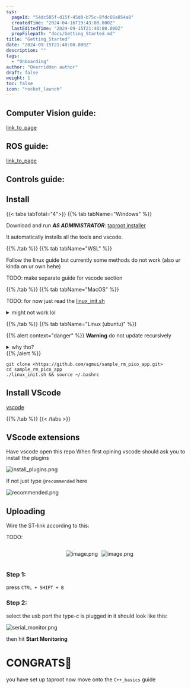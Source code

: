 ```yaml
---
sys:
  pageId: "54dc585f-d15f-45d0-b75c-8fdc66a854a8"
  createdTime: "2024-04-16T19:43:00.000Z"
  lastEditedTime: "2024-09-15T21:40:00.000Z"
  propFilepath: "docs/Getting_Started.md"
title: "Getting_Started"
date: "2024-09-15T21:40:00.000Z"
description: ""
tags:
  - "Onboarding"
author: "Overridden author"
draft: false
weight: 1
toc: false
icon: "rocket_launch"
---
```


## Computer Vision guide:

[link_to_page](86d45bc0-388b-4d26-8848-44f255f73d0e)

## ROS guide:

[link_to_page](3c76c1de-ec8f-46d6-8b0a-294005edc2d5)

## Controls guide:

## Install

{{< tabs tabTotal="4">}}
{{% tab tabName="Windows" %}}

Download and run _**AS ADMINISTRATOR**_: [taproot installer](https://github.com/Thornbots/TeachingFreshies/releases/tag/1.0)

It automatically installs all the tools and vscode.

{{% /tab %}}
{{% tab tabName="WSL" %}}

Follow the linux guide but currently some methods do not work (also ur kinda on ur own hehe)

TODO: make separate guide for vscode section

{{% /tab %}}
{{% tab tabName="MacOS" %}}

TODO: for now just read the [linux_init.sh](https://github.com/agmui/sample_rm_pico_app/blob/main/linux_init.sh)

<details>
<summary>might not work lol</summary>

`brew install libusb pkg-config`

Next install: [vscode](https://code.visualstudio.com/Download)

</details>

{{% /tab %}}
{{% tab tabName="Linux (ubuntu)" %}}

{{% alert context="danger" %}}
**Warning** do not update recursively
<details>
<summary>why tho?</summary>
There are some submodules that may go on for a while (like tinyusb) and I highly
recommend you don't need to get them.
If you want to see what submodules I update just look in `linux_init.sh`
</details>
{{% /alert %}}

```shell
git clone <https://github.com/agmui/sample_rm_pico_app.git>
cd sample_rm_pico_app
./linux_init.sh && source ~/.bashrc
```

## Install VScode

[vscode](https://code.visualstudio.com/Download)

{{% /tab %}}
{{< /tabs >}}

## VScode extensions

Have vscode open this repo
When first opining vscode should ask you to install the plugins

![install_plugins.png](https://prod-files-secure.s3.us-west-2.amazonaws.com/d518164a-d88e-44d1-a4ee-3adb3bd8bce0/89bd30f0-1825-4e77-867b-0a41ce370880/install_plugins.png?X-Amz-Algorithm=AWS4-HMAC-SHA256&X-Amz-Content-Sha256=UNSIGNED-PAYLOAD&X-Amz-Credential=ASIAZI2LB46622F7UZ6T%2F20250205%2Fus-west-2%2Fs3%2Faws4_request&X-Amz-Date=20250205T210700Z&X-Amz-Expires=3600&X-Amz-Security-Token=IQoJb3JpZ2luX2VjEDIaCXVzLXdlc3QtMiJGMEQCIE%2B3CKGdT3YSO18qGodlXsdMBGDP927VH1NODrlkqp8vAiBEDtwPWlXOAZbgWUHZtZjAhySK2ZOlh%2FbxMISuTbFJmyr%2FAwhKEAAaDDYzNzQyMzE4MzgwNSIMtLMvyMWqi%2B%2Fiy4g9KtwDb4ADGijbQ4jvcoNW7X8ZvjJJ%2FinqMez0xp4HPuifB%2B08malFYFD8TusmZJslmse3dTAJc3LVg5OOmHMWVyQXTTWkP74y1GFehz%2FL%2FeGmUdyMdegqP6Cnlj8iNCBFbbjFlXXacc78EBgliZT6grONaSJ7kspNjIzA48owb%2BlSR9aNiWxxu9bD2lF3mntW8D7afQ3UCvdotOnSval5IbUDsxyDfA3iS43qPnu%2FTv1ouEgVh1%2F3ey18GpOR9tnfDx2CBcoqq5QjGm3X3gwEwjz6so%2BsJYZxR9h3%2B0vkGFQwou3ACu%2B%2Fwqu5BsWxHTHOTZte3VyNNbxtNsSeUBu%2BphunF0gzWcbtIGnbeNG%2FsAoB%2FwH4vyfc7FrWvvdqBfukka%2Fhxo5HL2X9i7cDDwsvsv1306bicx5%2FVppGNRj5cO%2B7vyiBztSMsvZFZx7QQyDp8FZcAR2D3dmlGVtFkpV4MKBHSunQxToAf4FeBlT%2BGZ%2Bq8o0UmMs9U%2FxBgTsLtBlpX91KDexOqAnhwgerZBG9jC3YTl46GSzhEsI5PsCxHvW4BxgwDYSPDuyzd%2F4ptmRhPRPwr14pGDIKI7RSSvt9fILnb5BT3Sl8N8kpBmURXdI%2FzY6U5yidEED5kB5kXkowmbyOvQY6pgGrH5ZuSbO4RdERTIbAtkfTQPYJAKXUVkUM3VdKDN4dZaQuxTl893RcQmbrOw6RIk9FRxC%2BAIm5wrh6HWaj0AYv9HvSOD0KOfq%2FJlp%2F5NHf9McHf8Vjm5BEkQSKyPnGNB9YNgT7xroLeL200l%2FMC741xMPXSb7AziXQo8UmX2R9EefMDllPoKVu8pBxU%2B4WI2%2FzHsMxidmXE9tZEAq9qVfBsk1LCrrm&X-Amz-Signature=eef5d327b0b05ba85edef6e74947bd09e8b23ab8bb94a2490fcb9b941b6e45c3&X-Amz-SignedHeaders=host&x-id=GetObject)

If not just type `@recommended` here  

![recommended.png](https://prod-files-secure.s3.us-west-2.amazonaws.com/d518164a-d88e-44d1-a4ee-3adb3bd8bce0/61e661e9-5d85-4dfc-be0d-8d2097a5e793/recommended.png?X-Amz-Algorithm=AWS4-HMAC-SHA256&X-Amz-Content-Sha256=UNSIGNED-PAYLOAD&X-Amz-Credential=ASIAZI2LB46622F7UZ6T%2F20250205%2Fus-west-2%2Fs3%2Faws4_request&X-Amz-Date=20250205T210700Z&X-Amz-Expires=3600&X-Amz-Security-Token=IQoJb3JpZ2luX2VjEDIaCXVzLXdlc3QtMiJGMEQCIE%2B3CKGdT3YSO18qGodlXsdMBGDP927VH1NODrlkqp8vAiBEDtwPWlXOAZbgWUHZtZjAhySK2ZOlh%2FbxMISuTbFJmyr%2FAwhKEAAaDDYzNzQyMzE4MzgwNSIMtLMvyMWqi%2B%2Fiy4g9KtwDb4ADGijbQ4jvcoNW7X8ZvjJJ%2FinqMez0xp4HPuifB%2B08malFYFD8TusmZJslmse3dTAJc3LVg5OOmHMWVyQXTTWkP74y1GFehz%2FL%2FeGmUdyMdegqP6Cnlj8iNCBFbbjFlXXacc78EBgliZT6grONaSJ7kspNjIzA48owb%2BlSR9aNiWxxu9bD2lF3mntW8D7afQ3UCvdotOnSval5IbUDsxyDfA3iS43qPnu%2FTv1ouEgVh1%2F3ey18GpOR9tnfDx2CBcoqq5QjGm3X3gwEwjz6so%2BsJYZxR9h3%2B0vkGFQwou3ACu%2B%2Fwqu5BsWxHTHOTZte3VyNNbxtNsSeUBu%2BphunF0gzWcbtIGnbeNG%2FsAoB%2FwH4vyfc7FrWvvdqBfukka%2Fhxo5HL2X9i7cDDwsvsv1306bicx5%2FVppGNRj5cO%2B7vyiBztSMsvZFZx7QQyDp8FZcAR2D3dmlGVtFkpV4MKBHSunQxToAf4FeBlT%2BGZ%2Bq8o0UmMs9U%2FxBgTsLtBlpX91KDexOqAnhwgerZBG9jC3YTl46GSzhEsI5PsCxHvW4BxgwDYSPDuyzd%2F4ptmRhPRPwr14pGDIKI7RSSvt9fILnb5BT3Sl8N8kpBmURXdI%2FzY6U5yidEED5kB5kXkowmbyOvQY6pgGrH5ZuSbO4RdERTIbAtkfTQPYJAKXUVkUM3VdKDN4dZaQuxTl893RcQmbrOw6RIk9FRxC%2BAIm5wrh6HWaj0AYv9HvSOD0KOfq%2FJlp%2F5NHf9McHf8Vjm5BEkQSKyPnGNB9YNgT7xroLeL200l%2FMC741xMPXSb7AziXQo8UmX2R9EefMDllPoKVu8pBxU%2B4WI2%2FzHsMxidmXE9tZEAq9qVfBsk1LCrrm&X-Amz-Signature=d984da0cf4272d31dfa8ed6e410adc64ab8a79f6f3054637fe6d7b6ec38a8047&X-Amz-SignedHeaders=host&x-id=GetObject)

## Uploading

Wire the ST-link according to this:

TODO:

<div style="display: flex;flex-direction: row; column-gap:10px; max-width: 630px;justify-content: center;">
<div>

![image.png](https://prod-files-secure.s3.us-west-2.amazonaws.com/d518164a-d88e-44d1-a4ee-3adb3bd8bce0/210ecb78-1116-4d7b-b9b7-2292f66fa2c2/image.png?X-Amz-Algorithm=AWS4-HMAC-SHA256&X-Amz-Content-Sha256=UNSIGNED-PAYLOAD&X-Amz-Credential=ASIAZI2LB466QGFRTDRJ%2F20250205%2Fus-west-2%2Fs3%2Faws4_request&X-Amz-Date=20250205T210703Z&X-Amz-Expires=3600&X-Amz-Security-Token=IQoJb3JpZ2luX2VjEDIaCXVzLXdlc3QtMiJHMEUCIF2pJQvRBiQTUzTaytphHFRh9FDZdZUdNromGA0lM6weAiEAmkkbYkE%2BzuBSWiQjSPYZhN1v%2F7iL1PdD%2FAnlZz0GWiUq%2FwMIShAAGgw2Mzc0MjMxODM4MDUiDMHVvqpj0KVprIo9FyrcA8IwK6ruQvv0fVQtAa9KSsHDnNuX6Ii7mujETk88DXU%2FvziAj2gjII%2FxFr4pMeBt%2F7hMmBSNEbyAl62syi6VVeORkKjpt0D47D86hM75nKcIdiBnafvGDthhtSzJI14%2BGrgTVOARe1gOS6pRbDHReBZejyfzQYOdSBFKxPgGznTA4Sf7oJBAF57IQSTFvLgILcFwJW03s6Hk6CGlm9OZ64r9rxDq3iP%2FiVrVA3hIXL%2FaFQpxtzhFtIU3UQSsXEx7wUHAWdUmi7y%2B3L7wdbgm%2B3mwO%2FLehs26etDC3PrKBHyesee8y8NKwcKUDBcJM0T5oRVJesNqlv0PTIBYiMBObuBj2n5cKWqNUuOz0MbhJmpw%2FIrVqo8tlRi3zwoGvh8BmbUybsitGh9fCcQynDQ4uC3%2B7n2j8bLGZlP0EGPVH9ddh7%2Bu%2BGUoyIJxAlZgpvuDsdFzyYwN8C8xsxk5yc2doBN27TWeephbnYHgqe%2BHSF%2BHzYXvef1uqLk9AtJTLTMdkqOG3avUZF1oSYVwP%2BGH9va1WTvaJLhyaj8e0fFwfjDFzEo9DiO%2BbUhyj9cvgwSHS%2BEsfXCHjELY%2FZGgZZlJvmERRYRBxFmssl1pNaswi%2FbsBu3fojLuqR64dT6vMJu8jr0GOqUB2Fb0XW4i3IYfuXiVmEBrQVpdBgvyCcud1L%2Fm5YdJTgaZkjtRYXgHVoY6Y1DdNPJIrT1bOWb3D5s3Xbau%2FxgCs0eLhLh45ggUH3W3IgsCi0RHwl7iU1%2F3NAKRbmCuJL3NKadIWbkEgA4G%2FacdFr4mIGPKfPQtt7ag8smxEALVEStfxtUoqXJmF4xAQg9JyY%2F%2BUXkq9Gt03mtiolH9kN72sf8W5SSK&X-Amz-Signature=10bd91bfda43679d2797960a97d62ca2d2e0f8a787fd15d708349072407af655&X-Amz-SignedHeaders=host&x-id=GetObject)

</div>
<div>

![image.png](https://prod-files-secure.s3.us-west-2.amazonaws.com/d518164a-d88e-44d1-a4ee-3adb3bd8bce0/33a0fd0f-8ca6-4a86-8e09-26e95ded1fff/image.png?X-Amz-Algorithm=AWS4-HMAC-SHA256&X-Amz-Content-Sha256=UNSIGNED-PAYLOAD&X-Amz-Credential=ASIAZI2LB466WJDAXI46%2F20250205%2Fus-west-2%2Fs3%2Faws4_request&X-Amz-Date=20250205T210704Z&X-Amz-Expires=3600&X-Amz-Security-Token=IQoJb3JpZ2luX2VjEDIaCXVzLXdlc3QtMiJHMEUCIQCWfgXgQD%2Fn9Y9H0fhuM549qz8HKKqCtHRG1F0yIzEdOwIgdsfk1xfBcYpJZ%2FKSA1j3g%2BXabfAvtLzbAUclujN3c60q%2FwMISxAAGgw2Mzc0MjMxODM4MDUiDNmPPtiNdFwOWtg3VircA0Ohgh70KxL%2Baf5x%2Bs%2F9iIH%2FBQ3wJ20Y%2FPs3R37dGmNZuBmLB3VEiTvV%2FYX69KaHEImUbSng0cLj8XnJYluzhRFjiHP%2BIqLQgduYGOFBRLRBmiPFU0FD3Z9GKO%2BBU8GKDksQFZOkchU%2BUM17rQXr%2FBHMBvfwjup9pq6B4k4JNnXFu6cXNICzYZ0gaRq3fzeWuY5rW6q5Q8P3gUWPfoIBNhIkjHlqflaSAwAMamgU0BFR18Kpj8OOBME7CUkUxu3wbwtDKsNeVpx25QrS1HZtkUa%2F4440yMTKMgzA3e7FrI5nPrAyvGjm7TBjF3rmBS9gq5S2B0zwlQsk4jjmtUSL1%2Bly%2FvfCyheS7FoqguMGM10DrfJ8zJeD0eNTk01aIGgPASdYHMUk6YHrpxkLP%2B0Blw80KPgFbfVAkWk4aOBh8%2FiiEJHBamMoLUfUB2smSsPUvo70X61etpmXSerfvuiSEcqEKgwBpaEyFnGEbt3Fc0zNcAgXQHxAk9u9gFZlmilMzuIHBi6XuZsiNCc3ah9OH%2Bwr8Ewl7yIDAwF6yX4EvDjcPh6rFgh4zVZAdcdSJvrjjCnbDnPEcTBI1SkVU3XkjhIw2Uf7fHvlj3Ygx0VW2imzSThpd4rp2E0RzG%2FuMPy%2Fjr0GOqUBIaiyqHP0z%2BmBR6nm%2FPu5pm9vkB0kJ2YfTYPZ%2BGPa1iT6iUhfkujSV5a4qOq4q8kSGOucgu49JxYCfFqrZx0ibbdrSQ9z3RTAUDycbpVcwM1gHRwmcdXWN1P8YkaFfOJPCAZkkTI8KxIITQ%2B24PZYQhlH7O2Z2MCoJyijhfHdgzkrHRABlnZ9iMa3YxlWVyVcyin%2FBiopTTz7W0AEIuWM4CLCdPLc&X-Amz-Signature=b3352e9ef26496c7c0484add7e35bb6dc04bdd0da3fb7a6e1e139dfaa6b99be8&X-Amz-SignedHeaders=host&x-id=GetObject)

</div>
</div>

### Step 1:

press `CTRL + SHIFT + B`

### Step 2:

select the usb port the type-c is plugged in it should look like this:

![serial_monitor.png](https://prod-files-secure.s3.us-west-2.amazonaws.com/d518164a-d88e-44d1-a4ee-3adb3bd8bce0/f03f4774-05d4-4393-b6a0-d5efb6d315ab/serial_monitor.png?X-Amz-Algorithm=AWS4-HMAC-SHA256&X-Amz-Content-Sha256=UNSIGNED-PAYLOAD&X-Amz-Credential=ASIAZI2LB46622F7UZ6T%2F20250205%2Fus-west-2%2Fs3%2Faws4_request&X-Amz-Date=20250205T210700Z&X-Amz-Expires=3600&X-Amz-Security-Token=IQoJb3JpZ2luX2VjEDIaCXVzLXdlc3QtMiJGMEQCIE%2B3CKGdT3YSO18qGodlXsdMBGDP927VH1NODrlkqp8vAiBEDtwPWlXOAZbgWUHZtZjAhySK2ZOlh%2FbxMISuTbFJmyr%2FAwhKEAAaDDYzNzQyMzE4MzgwNSIMtLMvyMWqi%2B%2Fiy4g9KtwDb4ADGijbQ4jvcoNW7X8ZvjJJ%2FinqMez0xp4HPuifB%2B08malFYFD8TusmZJslmse3dTAJc3LVg5OOmHMWVyQXTTWkP74y1GFehz%2FL%2FeGmUdyMdegqP6Cnlj8iNCBFbbjFlXXacc78EBgliZT6grONaSJ7kspNjIzA48owb%2BlSR9aNiWxxu9bD2lF3mntW8D7afQ3UCvdotOnSval5IbUDsxyDfA3iS43qPnu%2FTv1ouEgVh1%2F3ey18GpOR9tnfDx2CBcoqq5QjGm3X3gwEwjz6so%2BsJYZxR9h3%2B0vkGFQwou3ACu%2B%2Fwqu5BsWxHTHOTZte3VyNNbxtNsSeUBu%2BphunF0gzWcbtIGnbeNG%2FsAoB%2FwH4vyfc7FrWvvdqBfukka%2Fhxo5HL2X9i7cDDwsvsv1306bicx5%2FVppGNRj5cO%2B7vyiBztSMsvZFZx7QQyDp8FZcAR2D3dmlGVtFkpV4MKBHSunQxToAf4FeBlT%2BGZ%2Bq8o0UmMs9U%2FxBgTsLtBlpX91KDexOqAnhwgerZBG9jC3YTl46GSzhEsI5PsCxHvW4BxgwDYSPDuyzd%2F4ptmRhPRPwr14pGDIKI7RSSvt9fILnb5BT3Sl8N8kpBmURXdI%2FzY6U5yidEED5kB5kXkowmbyOvQY6pgGrH5ZuSbO4RdERTIbAtkfTQPYJAKXUVkUM3VdKDN4dZaQuxTl893RcQmbrOw6RIk9FRxC%2BAIm5wrh6HWaj0AYv9HvSOD0KOfq%2FJlp%2F5NHf9McHf8Vjm5BEkQSKyPnGNB9YNgT7xroLeL200l%2FMC741xMPXSb7AziXQo8UmX2R9EefMDllPoKVu8pBxU%2B4WI2%2FzHsMxidmXE9tZEAq9qVfBsk1LCrrm&X-Amz-Signature=e7f8e5c6be62df1fc898184861fc2adefd3d998d8df64b2b5eb6ab8220e5c0e8&X-Amz-SignedHeaders=host&x-id=GetObject)

then hit **Start Monitoring**

# CONGRATS🎉

you have set up taproot now move onto the `C++_basics` guide

